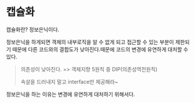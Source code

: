 # 캡슐화

캡슐화란? 정보은닉이다.

정보은닉을 하게되면 객체의 내부로직을 알 수 없게 되고 접근할 수 있는 부분이 제한되기 때문에 다른 코드와의 결합도가 낮아진다.때문에 코드의 변경에 유연하게 대처할 수 있다.

> 의존성이 낮아진다. => 객체지향 5원칙 중 DIP(의존성역전원칙)
>
> 속살을 드러내지 말고 interface만 제공해라~

정보은닉을 하는 이유는 변경에 유연하게 대처하기 위해서다.
